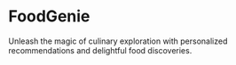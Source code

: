 # FoodGenie
Unleash the magic of culinary exploration with personalized recommendations and delightful food discoveries.
